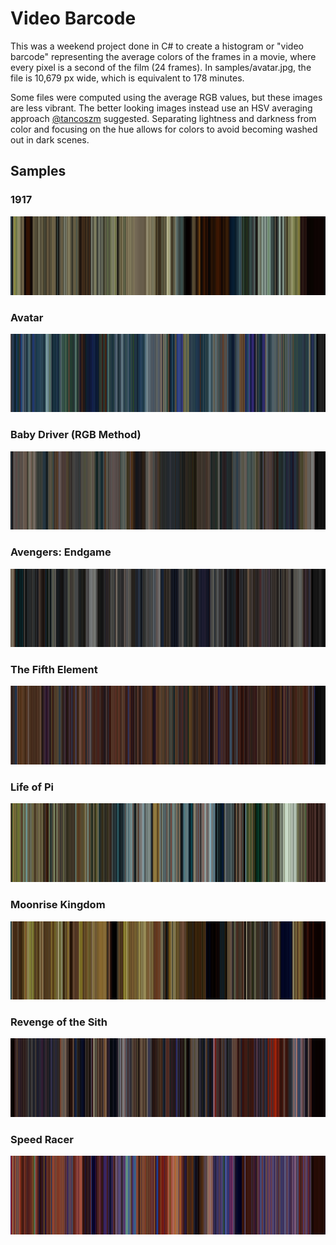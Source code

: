 # Video Barcode

This was a weekend project done in C# to create a histogram or "video barcode" representing the average colors of
the frames in a movie, where every pixel is a second of the film (24 frames). In samples/avatar.jpg, the file is
10,679 px wide, which is equivalent to 178 minutes.

Some files were computed using the average RGB values, but these images are less vibrant. The better looking images
instead use an HSV averaging approach [@tancoszm](https://github.com/tanczosm) suggested. Separating lightness and
darkness from color and focusing on the hue allows for colors to avoid becoming washed out in dark scenes. 

## Samples

### 1917
![](samples/1917.jpg)

### Avatar
![](samples/avatar.jpg)

### Baby Driver (RGB Method)
![](samples/baby_driver_rgb_method.jpg)

### Avengers: Endgame
![](samples/endgame.jpg)

### The Fifth Element
![](samples/fifth_element.jpg)

### Life of Pi
![](samples/life_of_pi.jpg)

### Moonrise Kingdom
![](samples/moonrise_kingdom.jpg)

### Revenge of the Sith
![](samples/revenge_of_the_sith.jpg)

### Speed Racer
![](samples/speed_racer.jpg)

